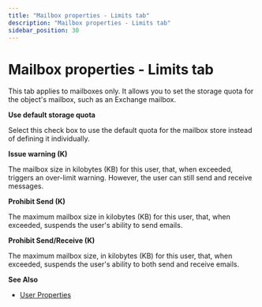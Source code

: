 ```yaml
---
title: "Mailbox properties - Limits tab"
description: "Mailbox properties - Limits tab"
sidebar_position: 30
---
```


# Mailbox properties - Limits tab

This tab applies to mailboxes only. It allows you to set the storage quota for the object's mailbox,
such as an Exchange mailbox.

**Use default storage quota**

Select this check box to use the default quota for the mailbox store instead of defining it
individually.

**Issue warning (K)**

The mailbox size in kilobytes (KB) for this user, that, when exceeded, triggers an over-limit
warning. However, the user can still send and receive messages.

**Prohibit Send (K)**

The maximum mailbox size in kilobytes (KB) for this user, that, when exceeded, suspends the user's
ability to send emails.

**Prohibit Send/Receive (K)**

The maximum mailbox size, in kilobytes (KB) for this user, that, when exceeded, suspends the user's
ability to both send and receive emails.

**See Also**

- [User Properties](/docs/directorymanager/11.0/portal/user/properties/overview.md)
